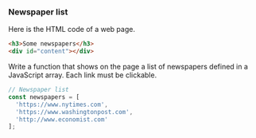 ### Newspaper list

Here is the HTML code of a web page.

```html
<h3>Some newspapers</h3>
<div id="content"></div>
```

Write a function that shows on the page a list of newspapers defined in a JavaScript array. Each link must be clickable.

```js
// Newspaper list
const newspapers = [
  'https://www.nytimes.com',
  'https://www.washingtonpost.com',
  'http://www.economist.com'
];
```
